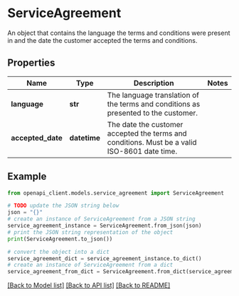 # ServiceAgreement

An object that contains the language the terms and conditions were present in and the date the customer accepted the terms and conditions.

## Properties

Name | Type | Description | Notes
------------ | ------------- | ------------- | -------------
**language** | **str** | The language translation of the terms and conditions as presented to the customer. | 
**accepted_date** | **datetime** | The date the customer accepted the terms and conditions. Must be a valid ISO-8601 date time. | 

## Example

```python
from openapi_client.models.service_agreement import ServiceAgreement

# TODO update the JSON string below
json = "{}"
# create an instance of ServiceAgreement from a JSON string
service_agreement_instance = ServiceAgreement.from_json(json)
# print the JSON string representation of the object
print(ServiceAgreement.to_json())

# convert the object into a dict
service_agreement_dict = service_agreement_instance.to_dict()
# create an instance of ServiceAgreement from a dict
service_agreement_from_dict = ServiceAgreement.from_dict(service_agreement_dict)
```
[[Back to Model list]](../README.md#documentation-for-models) [[Back to API list]](../README.md#documentation-for-api-endpoints) [[Back to README]](../README.md)


